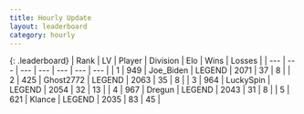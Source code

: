 ```yaml
---
title: Hourly Update
layout: leaderboard
category: hourly
---
```


{: .leaderboard}
| Rank | LV | Player | Division | Elo | Wins | Losses |
| --- | --- | --- | --- | --- | --- | --- |
| <span data-change="0">1</span> | 949 | <span title="ID: 353063">Joe_Biden</span> | LEGEND | <span data-change="0">2071</span> | <span data-change="0">37</span> | <span data-change="0">8</span> |
| <span data-change="0">2</span> | 425 | <span title="ID: 336637">Ghost2772</span> | LEGEND | <span data-change="0">2063</span> | <span data-change="0">35</span> | <span data-change="0">8</span> |
| <span data-change="1">3</span> | 964 | <span title="ID: 498412">LuckySpin</span> | LEGEND | <span data-change="0">2054</span> | <span data-change="0">32</span> | <span data-change="0">13</span> |
| <span data-change="-1">4</span> | 967 | <span title="ID: 337810">Dregun</span> | LEGEND | <span data-change="-16">2043</span> | <span data-change="3">31</span> | <span data-change="3">8</span> |
| <span data-change="1">5</span> | 621 | <span title="ID: 518429">Klance</span> | LEGEND | <span data-change="0">2035</span> | <span data-change="0">83</span> | <span data-change="0">45</span> |